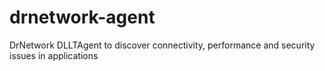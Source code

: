 # drnetwork-agent
DrNetwork DLLTAgent to discover connectivity, performance and security issues in applications

